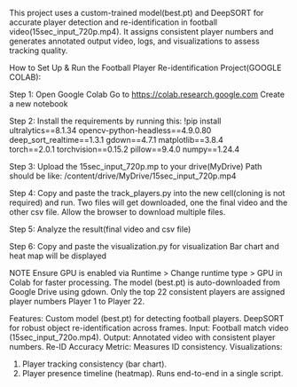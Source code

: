 This project uses a custom-trained model(best.pt) and DeepSORT for accurate player detection and re-identification in football video(15sec_input_720p.mp4). It assigns consistent player numbers and generates annotated output video, logs, and visualizations to assess tracking quality.

How to Set Up & Run the Football Player Re-identification Project(GOOGLE COLAB):

Step 1: Open Google Colab
Go to https://colab.research.google.com
Create a new notebook

Step 2: Install the requirements by running this:
!pip install ultralytics==8.1.34 opencv-python-headless==4.9.0.80 \
             deep_sort_realtime==1.3.1 gdown==4.7.1 matplotlib==3.8.4 \
             torch==2.0.1 torchvision==0.15.2 pillow==9.4.0 numpy==1.24.4

Step 3: Upload the 15sec_input_720p.mp to your drive(MyDrive)
Path should be like:
/content/drive/MyDrive/15sec_input_720p.mp4

Step 4: Copy and paste the track_players.py into the new cell(cloning is not required) and run.
Two files will get downloaded, one the final video and the other csv file.
Allow the browser to download multiple files.

Step 5: Analyze the result(final video and csv file)

Step 6: Copy and paste the visualization.py for visualization
Bar chart and heat map will be displayed

NOTE
Ensure GPU is enabled via Runtime > Change runtime type > GPU in Colab for faster processing.
The model (best.pt) is auto-downloaded from Google Drive using gdown.
Only the top 22 consistent players are assigned player numbers Player 1 to Player 22.

Features:
Custom model (best.pt) for detecting football players.
DeepSORT for robust object re-identification across frames.
Input: Football match video (15sec_input_720o.mp4).
Output: Annotated video with consistent player numbers.
Re-ID Accuracy Metric: Measures ID consistency.
Visualizations:
1) Player tracking consistency (bar chart).
2) Player presence timeline (heatmap).
Runs end-to-end in a single script.








